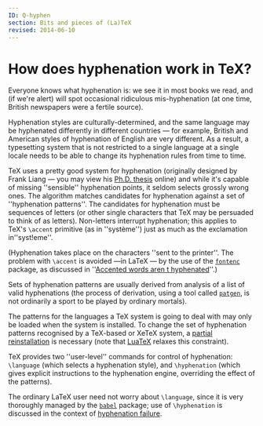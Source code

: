 ```yaml
---
ID: Q-hyphen
section: Bits and pieces of (La)TeX
revised: 2014-06-10
---
```

# How does hyphenation work in TeX?

Everyone knows what hyphenation is: we see it in most books we read,
and (if we're alert) will spot occasional ridiculous mis-hyphenation
(at one time, British newspapers were a fertile source).

Hyphenation styles are culturally-determined, and the same language
may be hyphenated differently in different countries&nbsp;&mdash; for example,
British and American styles of hyphenation of English are very
different.  As a result, a typesetting system that is not restricted
to a single language at a single locale needs to be able to change its
hyphenation rules from time to time.

TeX uses a pretty good system for hyphenation (originally designed
by Frank Liang&nbsp;&mdash; you may view his 
[Ph.D. thesis](http://tug.org/docs/liang/) online) and while
it's capable of missing ''sensible'' hyphenation points, it seldom
selects grossly wrong ones.  The
algorithm matches candidates for hyphenation against a set of
''hyphenation patterns''.  The candidates for hyphenation must be
sequences of letters (or other single characters that TeX may be
persuaded to think of as letters).  Non-letters interrupt hyphenation;
this applies to TeX's `\accent` primitive (as in ''syst&egrave;me'')
just as much as the exclamation in''syst!eme''.

(Hyphenation takes place on the characters ''sent to the printer''.
The problem with `\accent` is avoided&nbsp;&mdash;in LaTeX&nbsp;&mdash; by the use
of the [`fontenc`](https://ctan.org/pkg/fontenc) package, as discussed in 
''[Accented words aren t hyphenated](FAQ-hyphenaccents.md)''.)

Sets of hyphenation patterns are usually derived from analysis of
a list of valid hyphenations (the process of derivation, using a tool
called [`patgen`](https://ctan.org/pkg/patgen), is not ordinarily a sport to be played by
ordinary mortals).

The patterns for the languages a TeX system is going to deal with
may only be loaded when the system is installed.  To change the set of
hyphenation patterns recognised by a TeX-based or XeTeX system,
a [partial reinstallation](FAQ-newlang.md) is necessary (note that 
[LuaTeX](FAQ-luatex.md) relaxes this constraint).

TeX provides two ''user-level'' commands for control of
hyphenation: `\language` (which selects a hyphenation style), and
`\hyphenation` (which gives explicit instructions to the hyphenation
engine, overriding the effect of the patterns).

The ordinary LaTeX user need not worry about `\language`, since
it is very thoroughly managed by the [`babel`](https://ctan.org/pkg/babel) package; use of
`\hyphenation` is discussed in
  the context of
[hyphenation failure](FAQ-nohyph.md).

